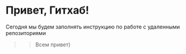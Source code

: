 # Привет, Гитхаб!
Сегодня мы будем заполнять инструкцию по работе с удаленными репозиториями
>> Всем привет)
